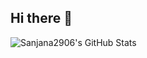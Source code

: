 ## Hi there 👋
![Sanjana2906's GitHub Stats](https://github-readme-stats.vercel.app/api?username=Sanjana2906&show_icons=true&include_all_commits=true&count_private=true&theme=default)


<!--
**Sanjana2906/Sanjana2906** is a ✨ _special_ ✨ repository because its `README.md` (this file) appears on your GitHub profile.

Here are some ideas to get you started:

- 🔭 I’m currently working on ...
- 🌱 I’m currently learning ...
- 👯 I’m looking to collaborate on ...
- 🤔 I’m looking for help with ...
- 💬 Ask me about ...
- 📫 How to reach me: ...
- 😄 Pronouns: ...
- ⚡ Fun fact: ...
-->
